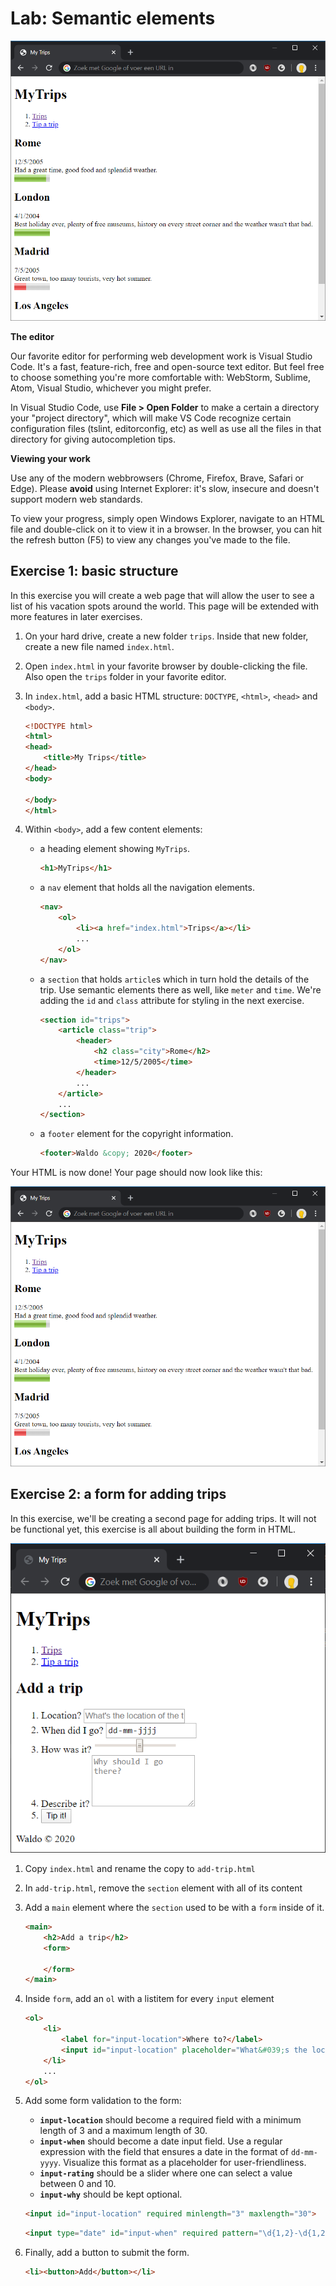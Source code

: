 # Lab: Semantic elements

![Result of this lab: the trips page](lab1-semantic-html.png)

**The editor**

Our favorite editor for performing web development work is Visual Studio Code. It's a fast, feature-rich, free and open-source text editor. But feel free to choose something you're more comfortable with: WebStorm, Sublime, Atom, Visual Studio, whichever you might prefer.

In Visual Studio Code, use **File > Open Folder** to make a certain a directory your "project directory", which will make VS Code recognize certain configuration files (tslint, editorconfig, etc) as well as use all the files in that directory for giving autocompletion tips.

**Viewing your work**

Use any of the modern webbrowsers (Chrome, Firefox, Brave, Safari or Edge). Please **avoid** using Internet Explorer: it's slow, insecure and doesn't support modern web standards.

To view your progress, simply open Windows Explorer, navigate to an HTML file and double-click on it to view it in a browser. In the browser, you can hit the refresh button (F5) to view any changes you've made to the file.

## Exercise 1: basic structure

In this exercise you will create a web page that will allow the user to see a list of his vacation spots around the world. This page will be extended with more features in later exercises.

1. On your hard drive, create a new folder `trips`. Inside that new folder, create a new file named `index.html`.
1. Open `index.html` in your favorite browser by double-clicking the file. Also open the `trips` folder in your favorite editor.
1. In `index.html`, add a basic HTML structure: `DOCTYPE`, `<html>`, `<head>` and `<body>`.

	```html
	<!DOCTYPE html>
	<html>
	<head>
		<title>My Trips</title>
	</head>
	<body>
		
	</body>
	</html>
	```
1. Within `<body>`, add a few content elements:
   * a heading element showing `MyTrips`.
		```html
		<h1>MyTrips</h1>
		```
   * a `nav` element that holds all the navigation elements.
		```html
		<nav>
			<ol>
				<li><a href="index.html">Trips</a></li>
				...
			</ol>
		</nav>
		```
   * a `section` that holds `article`s which in turn hold the details of the trip. Use semantic elements there as well, like `meter` and `time`. We're adding the `id` and `class` attribute for styling in the next exercise.
		```html
		<section id="trips">
			<article class="trip">
				<header>
					<h2 class="city">Rome</h2>
					<time>12/5/2005</time>
				</header>
				...
			</article>
			...
		</section>
		```
   * a `footer` element for the copyright information.
		```html
		<footer>Waldo &copy; 2020</footer>
		```
    
Your HTML is now done! Your page should now look like this:

![Result of this lab: the trips page](lab1-semantic-html.png)

## Exercise 2: a form for adding trips

In this exercise, we'll be creating a second page for adding trips. It will not be functional yet, this exercise is all about building the form in HTML.

![The result of this lab: our trips page styled](lab1-add-trip-page.png)

1. Copy `index.html` and rename the copy to `add-trip.html`
1. In `add-trip.html`, remove the `section` element with all of its content
1. Add a `main` element where the `section` used to be with a `form` inside of it.
	```html
	<main>
		<h2>Add a trip</h2>
		<form>

		</form>
	</main>
	```
1. Inside `form`, add an `ol` with a listitem for every `input` element
	```html
	<ol>
		<li>
			<label for="input-location">Where to?</label>
			<input id="input-location" placeholder="What&#039;s the location of the trip?">
		</li>
		...
	</ol>
	```

1. Add some form validation to the form:
	* **`input-location`** should become a required field with a minimum length of 3 and a maximum length of 30.
	* **`input-when`** should become a date input field. Use a regular expression with the field that ensures a date in the format of `dd-mm-yyyy`. Visualize this format as a placeholder for user-friendliness.
	* **`input-rating`** should be a slider where one can select a value between 0 and 10.
	* **`input-why`** should be kept optional.

	```html
	<input id="input-location" required minlength="3" maxlength="30">
	```
	```html
	<input type="date" id="input-when" required pattern="\d{1,2}-\d{1,2}-\d{4}" placeholder="dd-mm-yyyy">
	```

1. Finally, add a button to submit the form.
	```html
	<li><button>Add</button></li>
	```